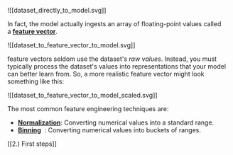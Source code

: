 ![[dataset_directly_to_model.svg]]

In fact, the model actually ingests an array of floating-point values called a [**feature vector**](https://developers.google.com/machine-learning/glossary#feature-vector).

![[dataset_to_feature_vector_to_model.svg]]

feature vectors seldom use the dataset's _raw values_. Instead, you must typically process the dataset's values into representations that your model can better learn from. So, a more realistic feature vector might look something like this:

![[dataset_to_feature_vector_to_model_scaled.svg]]

The most common feature engineering techniques are:

- [**Normalization**](https://developers.google.com/machine-learning/glossary#normalization): Converting numerical values into a standard range.
- [**Binning**](https://developers.google.com/machine-learning/glossary#binning)            : Converting numerical values into buckets of ranges.


[[2.) First steps]]
